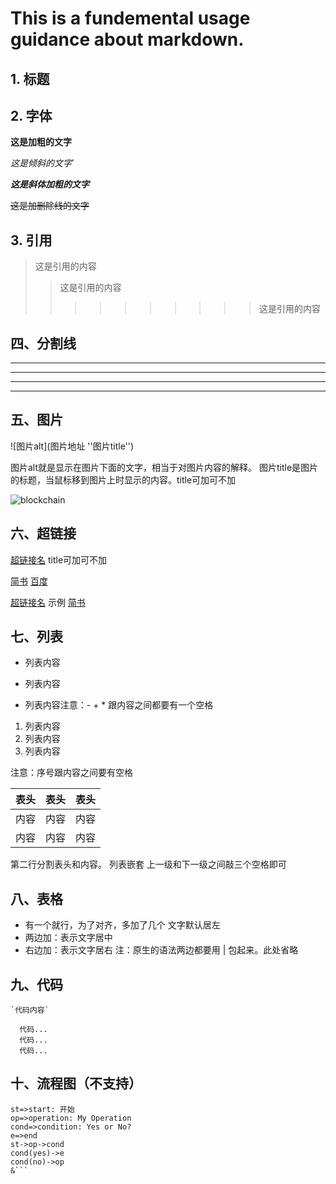 # This is a fundemental usage guidance about markdown.

## 1. 标题

## 2. 字体
**这是加粗的文字**

*这是倾斜的文字*`

***这是斜体加粗的文字***

~~这是加删除线的文字~~

## 3. 引用
>这是引用的内容
>>这是引用的内容
>>>>>>>>>>这是引用的内容

## 四、分割线
---
----
***
*****
## 五、图片
![图片alt](图片地址 ''图片title'')

图片alt就是显示在图片下面的文字，相当于对图片内容的解释。
图片title是图片的标题，当鼠标移到图片上时显示的内容。title可加可不加

![blockchain](https://ss0.bdstatic.com/70cFvHSh_Q1YnxGkpoWK1HF6hhy/it/u=702257389,1274025419&fm=27&gp=0.jpg "区块链")

## 六、超链接
[超链接名](超链接地址 "超链接title")
title可加可不加

[简书](http://jianshu.com)
[百度](http://baidu.com)

<a href="超链接地址" target="_blank">超链接名<a>
示例
<a href="https://www.jianshu.com/u/1f5ac0cf6a8b" target="_blank">简书</a>

## 七、列表
- 列表内容
+ 列表内容
* 列表内容注意：- + * 跟内容之间都要有一个空格




1. 列表内容
2. 列表内容
3. 列表内容

注意：序号跟内容之间要有空格


表头|表头|表头
---|:--:|---:
内容|内容|内容
内容|内容|内容

第二行分割表头和内容。
列表嵌套
上一级和下一级之间敲三个空格即可

## 八、表格
- 有一个就行，为了对齐，多加了几个
文字默认居左
- 两边加：表示文字居中
- 右边加：表示文字居右
注：原生的语法两边都要用 | 包起来。此处省略
## 九、代码
    `代码内容`

```
  代码...
  代码...
  代码...
```
## 十、流程图（不支持）
```flow
st=>start: 开始
op=>operation: My Operation
cond=>condition: Yes or No?
e=>end
st->op->cond
cond(yes)->e
cond(no)->op
&```